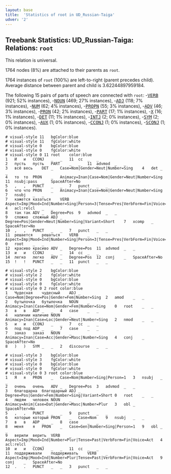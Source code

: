 ```yaml
---
layout: base
title:  'Statistics of root in UD_Russian-Taiga'
udver: '2'
---
```


## Treebank Statistics: UD_Russian-Taiga: Relations: `root`

This relation is universal.

1764 nodes (8%) are attached to their parents as `root`.

1764 instances of `root` (100%) are left-to-right (parent precedes child).
Average distance between parent and child is 3.62244897959184.

The following 15 pairs of parts of speech are connected with `root`: -<tt><a href="ru_taiga-pos-VERB.html">VERB</a></tt> (921; 52% instances), -<tt><a href="ru_taiga-pos-NOUN.html">NOUN</a></tt> (469; 27% instances), -<tt><a href="ru_taiga-pos-ADJ.html">ADJ</a></tt> (118; 7% instances), -<tt><a href="ru_taiga-pos-NUM.html">NUM</a></tt> (62; 4% instances), -<tt><a href="ru_taiga-pos-PROPN.html">PROPN</a></tt> (55; 3% instances), -<tt><a href="ru_taiga-pos-ADV.html">ADV</a></tt> (46; 3% instances), -<tt><a href="ru_taiga-pos-PRON.html">PRON</a></tt> (42; 2% instances), -<tt><a href="ru_taiga-pos-PART.html">PART</a></tt> (17; 1% instances), -<tt><a href="ru_taiga-pos-X.html">X</a></tt> (16; 1% instances), -<tt><a href="ru_taiga-pos-DET.html">DET</a></tt> (11; 1% instances), -<tt><a href="ru_taiga-pos-INTJ.html">INTJ</a></tt> (2; 0% instances), -<tt><a href="ru_taiga-pos-SYM.html">SYM</a></tt> (2; 0% instances), -<tt><a href="ru_taiga-pos-AUX.html">AUX</a></tt> (1; 0% instances), -<tt><a href="ru_taiga-pos-CCONJ.html">CCONJ</a></tt> (1; 0% instances), -<tt><a href="ru_taiga-pos-SCONJ.html">SCONJ</a></tt> (1; 0% instances).


~~~ conllu
# visual-style 11	bgColor:blue
# visual-style 11	fgColor:white
# visual-style 0	bgColor:blue
# visual-style 0	fgColor:white
# visual-style 0 11 root	color:blue
1	И	и	CCONJ	_	_	11	cc	_	_
2	пусть	пусть	PART	_	_	11	advmod	_	_
3	всё	весь	DET	_	Case=Nom|Gender=Neut|Number=Sing	4	det	_	_
4	то	то	PRON	_	Animacy=Inan|Case=Nom|Gender=Neut|Number=Sing	11	nsubj:pass	_	SpaceAfter=No
5	,	,	PUNCT	_	_	7	punct	_	_
6	что	что	PRON	_	Animacy=Inan|Case=Nom|Gender=Neut|Number=Sing	7	nsubj	_	_
7	кажется	казаться	VERB	_	Aspect=Imp|Mood=Ind|Number=Sing|Person=3|Tense=Pres|VerbForm=Fin|Voice=Mid	4	acl:relcl	_	_
8	так	так	ADV	_	Degree=Pos	9	advmod	_	_
9	сложно	сложный	ADJ	_	Degree=Pos|Gender=Neut|Number=Sing|Variant=Short	7	xcomp	_	SpaceAfter=No
10	,	,	PUNCT	_	_	7	punct	_	_
11	решается	решаться	VERB	_	Aspect=Imp|Mood=Ind|Number=Sing|Person=3|Tense=Pres|VerbForm=Fin|Voice=Mid	0	root	_	_
12	красиво	красиво	ADV	_	Degree=Pos	11	advmod	_	_
13	и	и	CCONJ	_	_	14	cc	_	_
14	легко	легко	ADV	_	Degree=Pos	12	conj	_	SpaceAfter=No
15	!	!	PUNCT	_	_	11	punct	_	_

~~~


~~~ conllu
# visual-style 2	bgColor:blue
# visual-style 2	fgColor:white
# visual-style 0	bgColor:blue
# visual-style 0	fgColor:white
# visual-style 0 2 root	color:blue
1	Чудесная	чудесный	ADJ	_	Case=Nom|Degree=Pos|Gender=Fem|Number=Sing	2	amod	_	_
2	бутылочка	бутылочка	NOUN	_	Animacy=Inan|Case=Nom|Gender=Fem|Number=Sing	0	root	_	_
3	в	в	ADP	_	_	4	case	_	_
4	наличии	наличие	NOUN	_	Animacy=Inan|Case=Loc|Gender=Neut|Number=Sing	2	nmod	_	_
5	и	и	CCONJ	_	_	7	cc	_	_
6	под	под	ADP	_	_	7	case	_	_
7	заказ	заказ	NOUN	_	Animacy=Inan|Case=Acc|Gender=Masc|Number=Sing	4	conj	_	SpaceAfter=No
8	)	)	SYM	_	_	2	discourse	_	_

~~~


~~~ conllu
# visual-style 3	bgColor:blue
# visual-style 3	fgColor:white
# visual-style 0	bgColor:blue
# visual-style 0	fgColor:white
# visual-style 0 3 root	color:blue
1	Я	я	PRON	_	Case=Nom|Number=Sing|Person=1	3	nsubj	_	_
2	очень	очень	ADV	_	Degree=Pos	3	advmod	_	_
3	благодарна	благодарный	ADJ	_	Degree=Pos|Gender=Fem|Number=Sing|Variant=Short	0	root	_	_
4	людям	человек	NOUN	_	Animacy=Anim|Case=Dat|Gender=Masc|Number=Plur	3	obl	_	SpaceAfter=No
5	,	,	PUNCT	_	_	9	punct	_	_
6	которые	который	PRON	_	Case=Nom	9	nsubj	_	_
7	в	в	ADP	_	_	8	case	_	_
8	меня	я	PRON	_	Case=Gen|Number=Sing|Person=1	9	obl	_	_
9	верили	верить	VERB	_	Aspect=Imp|Mood=Ind|Number=Plur|Tense=Past|VerbForm=Fin|Voice=Act	4	acl:relcl	_	_
10	и	и	CCONJ	_	_	11	cc	_	_
11	поддерживали	поддерживать	VERB	_	Aspect=Imp|Mood=Ind|Number=Plur|Tense=Past|VerbForm=Fin|Voice=Act	9	conj	_	SpaceAfter=No
12	.	.	PUNCT	_	_	3	punct	_	_

~~~


